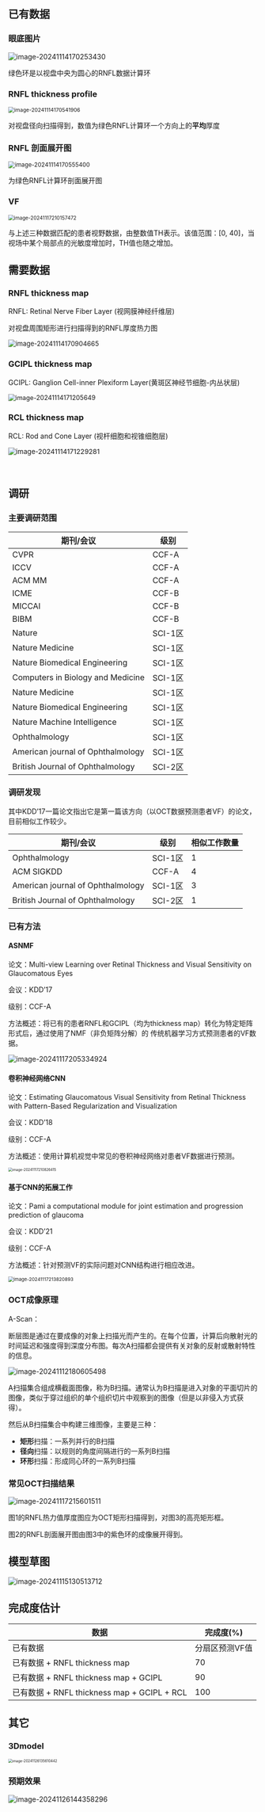 ## 已有数据

### 眼底图片

![image-20241114170253430](./assets/image-20241114170253430.png) 

绿色环是以视盘中央为圆心的RNFL数据计算环

### RNFL thickness profile

<img src="./assets/image-20241114170541906.png" alt="image-20241114170541906" style="zoom:75%;" /> 

对视盘径向扫描得到，数值为绿色RNFL计算环一个方向上的**平均**厚度

### RNFL 剖面展开图

<img src="./assets/image-20241114170555400.png" alt="image-20241114170555400" style="zoom:84%;" /> 

为绿色RNFL计算环剖面展开图

### VF

<img src="./assets/image-20241117210157472.png" alt="image-20241117210157472" style="zoom:72%;" />  

与上述三种数据匹配的患者视野数据，由整数值TH表示。该值范围：[0, 40]，当视场中某个局部点的光敏度增加时，TH值也随之增加。

## 需要数据

### RNFL thickness map

RNFL: Retinal Nerve Fiber Layer (视网膜神经纤维层)

对视盘周围矩形进行扫描得到的RNFL厚度热力图

<img src="./assets/image-20241114170904665.png" alt="image-20241114170904665" style="zoom:93%;" />  

### GCIPL thickness map

 GCIPL: Ganglion Cell-inner Plexiform Layer(黄斑区神经节细胞-内丛状层)

<img src="./assets/image-20241114171205649.png" alt="image-20241114171205649" style="zoom:91%;" /> 

### RCL thickness map

RCL: Rod and  Cone Layer (视杆细胞和视锥细胞层)

<img src="./assets/image-20241114171229281.png" alt="image-20241114171229281" style="zoom:97%;" /> 

​	

## 调研

### 主要调研范围

| 期刊/会议                          | 级别    |
| ---------------------------------- | ------- |
| CVPR                               | CCF-A   |
| ICCV                               | CCF-A   |
| ACM MM                             | CCF-A   |
| ICME                               | CCF-B   |
| MICCAI                             | CCF-B   |
| BIBM                               | CCF-B   |
| Nature                             | SCI-1区 |
| Nature  Medicine                   | SCI-1区 |
| Nature  Biomedical Engineering     | SCI-1区 |
| Computers  in Biology and Medicine | SCI-1区 |
| Nature Medicine                    | SCI-1区 |
| Nature Biomedical Engineering      | SCI-1区 |
| Nature Machine Intelligence        | SCI-1区 |
| Ophthalmology                      | SCI-1区 |
| American journal of Ophthalmology  | SCI-1区 |
| British Journal of Ophthalmology   | SCI-2区 |

### 调研发现

其中KDD’17一篇论文指出它是第一篇该方向（以OCT数据预测患者VF）的论文，目前相似工作较少。

| 期刊/会议                         | 级别    | 相似工作数量 |
| --------------------------------- | ------- | ------------ |
| Ophthalmology                     | SCI-1区 | 1            |
| ACM SIGKDD                        | CCF-A   | 4            |
| American journal of Ophthalmology | SCI-1区 | 3            |
| British Journal of Ophthalmology  | SCI-2区 | 1            |

### 已有方法

#### ASNMF

论文：Multi-view Learning over Retinal Thickness and Visual Sensitivity on Glaucomatous Eyes

会议：KDD’17

级别：CCF-A

方法概述：将已有的患者RNFL和GCIPL（均为thickness map）转化为特定矩阵形式后，通过使用了NMF（非负矩阵分解）的 传统机器学习方式预测患者的VF数据。

![image-20241117205334924](./assets/image-20241117205334924.png)

#### 卷积神经网络CNN

论文：Estimating Glaucomatous Visual Sensitivity from Retinal Thickness with Pattern-Based Regularization and Visualization

会议：KDD’18

级别：CCF-A

方法概述：使用计算机视觉中常见的卷积神经网络对患者VF数据进行预测。

<img src="./assets/image-20241117210826415.png" alt="image-20241117210826415" style="zoom:50%;" /> 

#### 基于CNN的拓展工作

论文：Pami a computational module for joint estimation and progression prediction of glaucoma

会议：KDD’21

级别：CCF-A

方法概述：针对预测VF的实际问题对CNN结构进行相应改进。

<img src="./assets/image-20241117213820893.png" alt="image-20241117213820893" style="zoom: 67%;" /> 

### OCT成像原理

A-Scan：

断层图是通过在要成像的对象上扫描光而产生的。在每个位置，计算后向散射光的时间延迟和强度得到深度分布图。每次A扫描都会提供有关对象的反射或散射特性的信息。

![image-20241112180605498](./assets/image-20241112180605498.png)

A扫描集合组成横截面图像，称为B扫描。通常认为B扫描是进入对象的平面切片的图像，类似于穿过组织的单个组织切片中观察到的图像（但是以非侵入方式获得）。

然后从B扫描集合中构建三维图像，主要是三种：

- **矩形**扫描：一系列并行的B扫描
- **径向**扫描：以规则的角度间隔进行的一系列B扫描
- **环形**扫描：形成同心环的一系列B扫描

### 常见OCT扫描结果

![image-20241117215601511](./assets/image-20241117215601511.png) 

 图1的RNFL热力值厚度图应为OCT矩形扫描得到，对图3的高亮矩形框。

图2的RNFL剖面展开图由图3中的紫色环的成像展开得到。

## 模型草图

![image-20241115130513712](./assets/image-20241115130513712.png)  

## 完成度估计

| 数据                                        | 完成度(%)      |
| ------------------------------------------- | -------------- |
| 已有数据                                    | 分扇区预测VF值 |
| 已有数据 + RNFL thickness map               | 70             |
| 已有数据 + RNFL thickness map + GCIPL       | 90             |
| 已有数据 + RNFL thickness map + GCIPL + RCL | 100            |

## 其它

### 3Dmodel

<img src="./assets/image-20241126135610442.png" alt="image-20241126135610442" style="zoom:50%;" /> 

### 预期效果

![image-20241126144358296](./assets/image-20241126144358296.png) 
